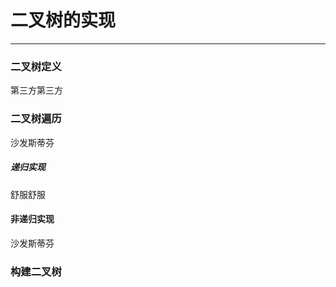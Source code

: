 # 二叉树的实现

---

### 二叉树定义

第三方第三方

### 二叉树遍历

沙发斯蒂芬

##### 递归实现

舒服舒服

#### 非递归实现

沙发斯蒂芬

### 构建二叉树



